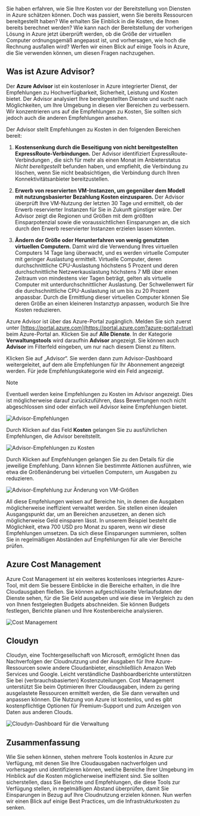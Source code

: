 Sie haben erfahren, wie Sie Ihre Kosten vor der Bereitstellung von Diensten in Azure schätzen können. Doch was passiert, wenn Sie bereits Ressourcen bereitgestellt haben? Wie erhalten Sie Einblick in die Kosten, die Ihnen bereits berechnet werden? Wie kann nach der Bereitstellung der vorherigen Lösung in Azure jetzt überprüft werden, ob die Größe der virtuellen Computer ordnungsgemäß angepasst ist, und vorhersagen, wie hoch die Rechnung ausfallen wird? Werfen wir einen Blick auf einige Tools in Azure, die Sie verwenden können, um diesen Fragen nachzugehen.

## <a name="what-is-azure-advisor"></a>Was ist Azure Advisor? 

Der **Azure Advisor** ist ein kostenloser in Azure integrierter Dienst, der Empfehlungen zu Hochverfügbarkeit, Sicherheit, Leistung und Kosten bietet. Der Advisor analysiert Ihre bereitgestellten Dienste und sucht nach Möglichkeiten, um Ihre Umgebung in diesen vier Bereichen zu verbessern. Wir konzentrieren uns auf die Empfehlungen zu Kosten, Sie sollten sich jedoch auch die anderen Empfehlungen ansehen.

Der Advisor stellt Empfehlungen zu Kosten in den folgenden Bereichen bereit: 

1. **Kostensenkung durch die Beseitigung von nicht bereitgestellten ExpressRoute-Verbindungen.** 
    Der Advisor identifiziert ExpressRoute-Verbindungen , die sich für mehr als einen Monat im Anbieterstatus *Nicht bereitgestellt* befunden haben, und empfiehlt, die Verbindung zu löschen, wenn Sie nicht beabsichtigen, die Verbindung durch Ihren Konnektivitätsanbieter bereitzustellen.

1. **Erwerb von reservierten VM-Instanzen, um gegenüber dem Modell mit nutzungsbasierter Bezahlung Kosten einzusparen.** 
    Der Advisor überprüft Ihre VM-Nutzung der letzten 30 Tage und ermittelt, ob der Erwerb reservierter Instanzen für Sie in Zukunft günstiger wäre. Der Advisor zeigt die Regionen und Größen mit dem größten Einsparpotenzial sowie die voraussichtlichen Einsparungen an, die sich durch den Erwerb reservierter Instanzen erzielen lassen könnten.
    
1. **Ändern der Größe oder Herunterfahren von wenig genutzten virtuellen Computern.** 
    Damit wird die Verwendung Ihres virtuellen Computers 14 Tage lang überwacht, und es werden virtuelle Computer mit geringer Auslastung ermittelt. Virtuelle Computer, deren durchschnittliche CPU-Auslastung höchstens 5 Prozent und deren durchschnittliche Netzwerkauslastung höchstens 7 MB über einen Zeitraum von mindestens vier Tagen beträgt, gelten als virtuelle Computer mit unterdurchschnittlicher Auslastung. Der Schwellenwert für die durchschnittliche CPU-Auslastung ist um bis zu 20 Prozent anpassbar. Durch die Ermittlung dieser virtuellen Computer können Sie deren Größe an einen kleineren Instanztyp anpassen, wodurch Sie Ihre Kosten reduzieren.

Azure Advisor ist über das Azure-Portal zugänglich. Melden Sie sich zuerst unter [https://portal.azure.com](https://portal.azure.com?azure-portal=true) beim Azure-Portal an. Klicken Sie auf **Alle Dienste**. In der Kategorie **Verwaltungstools** wird daraufhin **Advisor** angezeigt. Sie können auch **Advisor** im Filterfeld eingeben, um nur nach diesem Dienst zu filtern. 

Klicken Sie auf „Advisor“. Sie werden dann zum Advisor-Dashboard weitergeleitet, auf dem alle Empfehlungen für Ihr Abonnement angezeigt werden. Für jede Empfehlungskategorie wird ein Feld angezeigt. 

> [!NOTE]
> Eventuell werden keine Empfehlungen zu Kosten im Advisor angezeigt. Dies ist möglicherweise darauf zurückzuführen, dass Bewertungen noch nicht abgeschlossen sind oder einfach weil Advisor keine Empfehlungen bietet.

![Advisor-Empfehlungen](../media-drafts/3-advisor-recommendations.png)

Durch Klicken auf das Feld **Kosten** gelangen Sie zu ausführlichen Empfehlungen, die Advisor bereitstellt.

![Advisor-Empfehlungen zu Kosten](../media-drafts/3-advisor-cost-recommendations.png)

Durch Klicken auf Empfehlungen gelangen Sie zu den Details für die jeweilige Empfehlung. Dann können Sie bestimmte Aktionen ausführen, wie etwa die Größenänderung bei virtuellen Computern, um Ausgaben zu reduzieren.

![Advisor-Empfehlung zur Änderung von VM-Größen](../media-drafts/3-advisor-resize-vm.png)

All diese Empfehlungen weisen auf Bereiche hin, in denen die Ausgaben möglicherweise ineffizient verwaltet werden. Sie stellen einen idealen Ausgangspunkt dar, um an Bereichen anzusetzen, an denen sich möglicherweise Geld einsparen lässt. In unserem Beispiel besteht die Möglichkeit, etwa 700 USD pro Monat zu sparen, wenn wir diese Empfehlungen umsetzen. Da sich diese Einsparungen summieren, sollten Sie in regelmäßigen Abständen auf Empfehlungen für alle vier Bereiche prüfen.

## <a name="azure-cost-management"></a>Azure Cost Management

Azure Cost Management ist ein weiteres kostenloses integriertes Azure-Tool, mit dem Sie bessere Einblicke in die Bereiche erhalten, in die Ihre Cloudausgaben fließen. Sie können aufgeschlüsselte Verlaufsdaten der Dienste sehen, für die Sie Geld ausgeben und wie diese im Vergleich zu den von Ihnen festgelegten Budgets abschneiden. Sie können Budgets festlegen, Berichte planen und Ihre Kostenbereiche analysieren.

![Cost Management](../media-drafts/3-cost-management.png)

## <a name="cloudyn"></a>Cloudyn 

Cloudyn, eine Tochtergesellschaft von Microsoft, ermöglicht Ihnen das Nachverfolgen der Cloudnutzung und der Ausgaben für Ihre Azure-Ressourcen sowie andere Cloudanbieter, einschließlich Amazon Web Services und Google. Leicht verständliche Dashboardberichte unterstützen Sie bei (verbrauchsbasierten) Kostenzuteilungen. Cost Management unterstützt Sie beim Optimieren Ihrer Cloudausgaben, indem zu gering ausgelastete Ressourcen ermittelt werden, die Sie dann verwalten und anpassen können. Die Nutzung von Azure ist kostenlos, und es gibt kostenpflichtige Optionen für Premium-Support und zum Anzeigen von Daten aus anderen Clouds. 

![Cloudyn-Dashboard für die Verwaltung](../media-drafts/3-cloudyn-mgt-dash.png)

## <a name="summary"></a>Zusammenfassung

Wie Sie sehen können, stehen mehrere Tools kostenlos in Azure zur Verfügung, mit denen Sie Ihre Cloudausgaben nachverfolgen und vorhersagen und identifizieren können, welche Bereiche Ihrer Umgebung im Hinblick auf die Kosten möglicherweise ineffizient sind. Sie sollten sicherstellen, dass Sie Berichte und Empfehlungen, die diese Tools zur Verfügung stellen, in regelmäßigen Abstand überprüfen, damit Sie Einsparungen in Bezug auf Ihre Cloudnutzung erzielen können. Nun werfen wir einen Blick auf einige Best Practices, um die Infrastrukturkosten zu senken.
